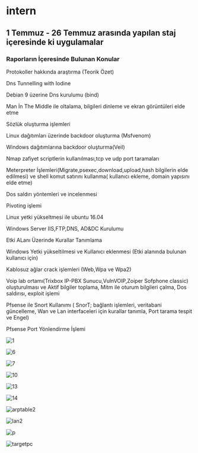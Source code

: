 # intern
## 1 Temmuz - 26 Temmuz arasında yapılan staj içeresinde ki uygulamalar

### Raporların İçeresinde Bulunan Konular

Protokoller hakkında  araştırma (Teorik Özet)

Dns Tunnelling with Iodine

Debian 9 üzerine Dns kurulumu (bind)

Man İn The Middle ile oltalama, bilgileri dinleme ve ekran görüntüleri elde etme

Sözlük oluşturma işlemleri

Linux dağıtımları üzerinde backdoor oluşturma (Msfvenom)

Windows dağıtımlarına backdoor oluşturma(Veil)

Nmap zafiyet scriptlerin kullanılması,tcp ve udp port taramaları

Meterpreter İşlemleri(Migrate,psexec,download,upload,hash bilgilerin elde edilmesi) ve shell komut satırını kullanma( kullanıcı
ekleme, domain yapısını elde etme)

Dos saldırı yöntemleri ve incelenmesi

Pivoting işlemi 

Linux yetki yükseltmesi  ile ubuntu 16.04 

Windows Server IIS,FTP,DNS, AD&DC Kurulumu

Etki ALanı Üzerinde Kurallar Tanımlama

Windows Yetki yükseltilmesi ve Kullanıcı eklenmesi (Etki alanında bulunan kullanıcı için)

Kablosuz ağlar crack işlemleri (Web,Wpa ve Wpa2)

Voip lab ortamı(Trixbox IP-PBX Sunucu,VulnVOIP,Zoiper Sofphone classic) oluşturulması ve Aktif bilgiler toplama, Mitm ile oturum bilgileri çalma, Dos saldırısı, exploit işlemi

Pfsense ile Snort Kullanımı ( SnorT; bağlantı işlemleri, veritabani güncelleme, Wan ve Lan interfaceleri için kurallar tanımla, Port tarama tespit ve Engel)

Pfsense Port Yönlendirme İşlemi

![1](https://user-images.githubusercontent.com/25990177/61953270-a5187000-afbe-11e9-89c8-e751854ff8a0.png)

![6](https://user-images.githubusercontent.com/25990177/61953277-ac3f7e00-afbe-11e9-8d85-4dc46b51449f.png)


![7](https://user-images.githubusercontent.com/25990177/61953279-ae094180-afbe-11e9-80ec-88d715e65812.png)


![10](https://user-images.githubusercontent.com/25990177/61953285-af3a6e80-afbe-11e9-87c1-eca9364ede3a.png)

![13](https://user-images.githubusercontent.com/25990177/61953664-a8f8c200-afbf-11e9-8f10-a3c39b3a1062.png)


![14](https://user-images.githubusercontent.com/25990177/61953323-c5482f00-afbe-11e9-9db0-a41755c1da87.png)


![arptable2](https://user-images.githubusercontent.com/25990177/61953326-cbd6a680-afbe-11e9-9aa7-7ad6fc322ba5.png)


![lan2](https://user-images.githubusercontent.com/25990177/61953342-d133f100-afbe-11e9-82e1-b7ec1ec0b95d.png)


![p](https://user-images.githubusercontent.com/25990177/61953353-d729d200-afbe-11e9-8e83-97355dae598a.png)


![targetpc](https://user-images.githubusercontent.com/25990177/61953360-dbee8600-afbe-11e9-9de0-6ae7ea75582b.png)


